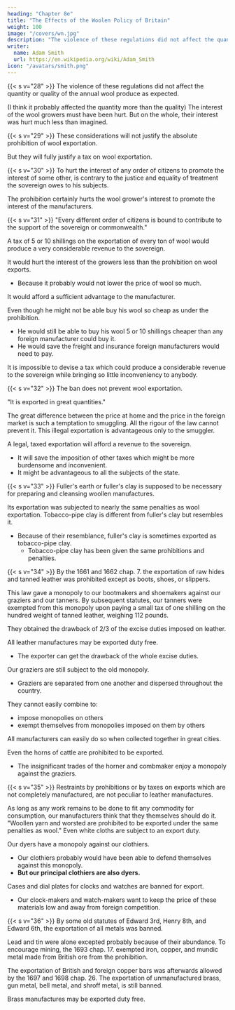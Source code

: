 ```yaml
---
heading: "Chapter 8e"
title: "The Effects of the Woolen Policy of Britain"
weight: 100
image: "/covers/wn.jpg"
description: "The violence of these regulations did not affect the quantity or quality of the annual wool produce as expected"
writer:
  name: Adam Smith
  url: https://en.wikipedia.org/wiki/Adam_Smith
icon: "/avatars/smith.png"
---
```




{{< s v="28" >}} The violence of these regulations did not affect the quantity or quality of the annual wool produce as expected.

(I think it probably affected the quantity more than the quality)
The interest of the wool growers must have been hurt.
But on the whole, their interest was hurt much less than imagined.


{{< s v="29" >}} These considerations will not justify the absolute prohibition of wool exportation.

But they will fully justify a tax on wool exportation.


{{< s v="30" >}} To hurt the interest of any order of citizens to promote the interest of some other, is contrary to the justice and equality of treatment the sovereign owes to his subjects.

The prohibition certainly hurts the wool grower's interest to promote the interest of the manufacturers.


{{< s v="31" >}} "Every different order of citizens is bound to contribute to the support of the sovereign or commonwealth."

A tax of 5 or 10 shillings on the exportation of every ton of wool would produce a very considerable revenue to the sovereign.

It would hurt the interest of the growers less than the prohibition on wool exports.
- Because it probably would not lower the price of wool so much.

It would afford a sufficient advantage to the manufacturer.

Even though he might not be able buy his wool so cheap as under the prohibition.
- He would still be able to buy his wool 5 or 10 shillings cheaper than any foreign manufacturer could buy it.
- He would save the freight and insurance foreign manufacturers would need to pay.

It is impossible to devise a tax which could produce a considerable revenue to the sovereign while bringing so little inconveniency to anybody.


{{< s v="32" >}} The ban does not prevent wool exportation.

"It is exported in great quantities."

The great difference between the price at home and the price in the foreign market is such a temptation to smuggling.
    All the rigour of the law cannot prevent it.
    This illegal exportation is advantageous only to the smuggler.

A legal, taxed exportation will afford a revenue to the sovereign.
- It will save the imposition of other taxes which might be more burdensome and inconvenient.
- It might be advantageous to all the subjects of the state.


{{< s v="33" >}} Fuller's earth or fuller's clay is supposed to be necessary for preparing and cleansing woollen manufactures.

Its exportation was subjected to nearly the same penalties as wool exportation.
Tobacco-pipe clay is different from fuller's clay but resembles it.
- Because of their resemblance, fuller's clay is sometimes exported as tobacco-pipe clay.
  - Tobacco-pipe clay has been given the same prohibitions and penalties.


{{< s v="34" >}} By the 1661 and 1662 chap. 7. the exportation of raw hides and tanned leather was prohibited except as boots, shoes, or slippers.

This law gave a monopoly to our bootmakers and shoemakers against our graziers and our tanners.
By subsequent statutes, our tanners were exempted from this monopoly upon paying a small tax of one shilling on the hundred weight of tanned leather, weighing 112 pounds.

They obtained the drawback of 2/3 of the excise duties imposed on leather.

All leather manufactures may be exported duty free.
- The exporter can get the drawback of the whole excise duties.

Our graziers are still subject to the old monopoly.
- Graziers are separated from one another and dispersed throughout the country.

They cannot easily combine to:
- impose monopolies on others
- exempt themselves from monopolies imposed on them by others

All manufacturers can easily do so when collected together in great cities.

Even the horns of cattle are prohibited to be exported.
- The insignificant trades of the horner and combmaker enjoy a monopoly against the graziers.


{{< s v="35" >}} Restraints by prohibitions or by taxes on exports which are not completely manufactured, are not peculiar to leather manufactures.

As long as any work remains to be done to fit any commodity for consumption, our manufacturers think that they themselves should do it.
"Woollen yarn and worsted are prohibited to be exported under the same penalties as wool."
Even white cloths are subject to an export duty.

Our dyers have a monopoly against our clothiers.

- Our clothiers probably would have been able to defend themselves against this monopoly.
- **But our principal clothiers are also dyers.**

Cases and dial plates for clocks and watches are banned for export.
- Our clock-makers and watch-makers want to keep the price of these materials low and away from foreign competition.


{{< s v="36" >}} By some old statutes of Edward 3rd, Henry 8th, and Edward 6th, the exportation of all metals was banned.

Lead and tin were alone excepted probably because of their abundance.
To encourage mining, the 1693 chap. 17. exempted iron, copper, and mundic metal made from British ore from the prohibition.

The exportation of British and foreign copper bars was afterwards allowed by the 1697 and 1698 chap. 26.
The exportation of unmanufactured brass, gun metal, bell metal, and shroff metal, is still banned.

Brass manufactures may be exported duty free.


